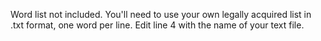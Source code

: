 Word list not included. You'll need to use your own legally acquired list in .txt format, one word per line. Edit line 4 with the name of your text file.
